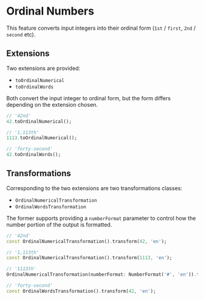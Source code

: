 # Ordinal Numbers

This feature converts input integers into their ordinal form (`1st` / `first`, `2nd` / `second` etc).

## Extensions

Two extensions are provided:

* `toOrdinalNumerical`
* `toOrdinalWords`

Both convert the input integer to ordinal form, but the form differs depending on the extension chosen.

```dart
// '42nd'
42.toOrdinalNumerical();

// '1,113th'
1113.toOrdinalNumerical();

// 'forty-second'
42.toOrdinalWords();
```

## Transformations

Corresponding to the two extensions are two transformations classes:

* `OrdinalNumericalTransformation`
* `OrdinalWordsTransformation`

The former supports providing a `numberFormat` parameter to control how the number portion of the output is formatted.

```dart
// '42nd'
const OrdinalNumericalTransformation().transform(42, 'en');

// '1,113th'
const OrdinalNumericalTransformation().transform(1113, 'en');

// '1113th'
OrdinalNumericalTransformation(numberFormat: NumberFormat('#', 'en')).transform(1113, 'en');

// 'forty-second'
const OrdinalWordsTransformation().transform(42, 'en');
```